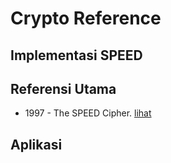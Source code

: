 # Crypto Reference

## Implementasi SPEED

## Referensi Utama

* 1997 - The SPEED Cipher. [lihat](1997.zheng.pdf)

## Aplikasi